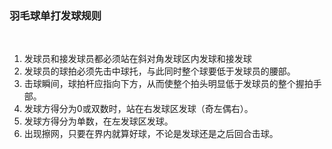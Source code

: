 ### 羽毛球单打发球规则

​	

1. 发球员和接发球员都必须站在斜对角发球区内发球和接发球
2. 发球员的球拍必须先击中球托，与此同时整个球要低于发球员的腰部。
3. 击球瞬间，球拍杆应指向下方，从而使整个拍头明显低于发球员的整个握拍手部。
4. 发球方得分为0或双数时，站在右发球区发球（奇左偶右）。
5. 发球方得分为单数，在左发球区发球。
6. 出现擦网，只要在界内就算好球，不论是发球还是之后回合击球。